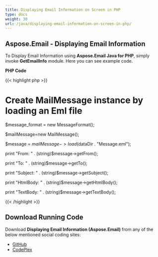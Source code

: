 ```yaml
---
title: Displaying Email Information on Screen in PHP
type: docs
weight: 30
url: /java/displaying-email-information-on-screen-in-php/
---
```


## **Aspose.Email - Displaying Email Information**
To Display Email Information using **Aspose.Email Java for PHP**, simply invoke **GetEmailInfo** module. Here you can see example code.

**PHP Code**

{{< highlight php >}}

 # Create MailMessage instance by loading an Eml file

$message_format = new MessageFormat();

$mailMessage=new MailMessage();

$message = $mailMessage->load($dataDir . "Message.eml");

print "From: " . (string)$message->getFrom();

print "To: " . (string)$message->getTo();

print "Subject: " . (string)$message->getSubject();

print "HtmlBody: " . (string)$message->getHtmlBody();

print "TextBody: " . (string)$message->getTextBody();

{{< /highlight >}}
## **Download Running Code**
Download **Displaying Email Information (Aspose.Email)** from any of the below mentioned social coding sites:

- [GitHub](https://github.com/aspose-email/Aspose.Email-for-Java/blob/master/Plugins/Aspose_Email_Java_for_PHP/src/aspose/email/ProgrammingEmail/GetEmailInfo.php)
- [CodePlex](https://asposeemailjavaphp.codeplex.com/SourceControl/latest#src/aspose/email/ProgrammingEmail/GetEmailInfo.php)
